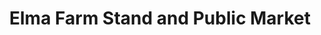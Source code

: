 ---
title: "Elma Farm Stand and Public Market"
url: /elma/elma-farm-stand-and-public-market/
shop: greengrocer
---